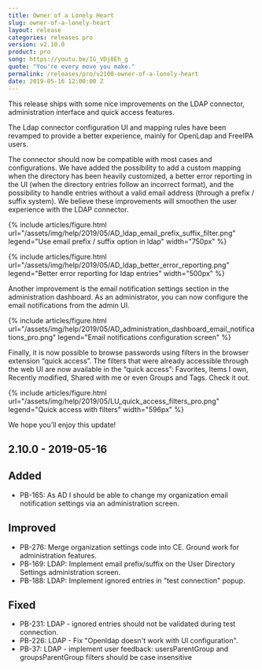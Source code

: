 ```yaml
---
title: Owner of a Lonely Heart
slug: owner-of-a-lonely-heart
layout: release
categories: releases pro
version: v2.10.0
product: pro
song: https://youtu.be/IG_VDj8Eh_g
quote: "You're every move you make."
permalink: /releases/pro/v2100-owner-of-a-lonely-heart
date: 2019-05-16 12:00:00 Z
---
```


This release ships with some nice improvements on the LDAP connector, administration interface and quick access features.

The Ldap connector configuration UI and mapping rules have been revamped to provide a better experience, mainly for OpenLdap and FreeIPA users. 

The connector should now be compatible with most cases and configurations. 
We have added the possibility to add a custom mapping when the directory has been heavily customized, 
a better error reporting in the UI (when the directory entries follow an incorrect format), 
and the possibility to handle entries without a valid email address (through a prefix / suffix system). 
We believe these improvements will smoothen the user experience with the LDAP connector.


{% include articles/figure.html
    url="/assets/img/help/2019/05/AD_ldap_email_prefix_suffix_filter.png"
    legend="Use email prefix / suffix option in ldap"
    width="750px"
%}

{% include articles/figure.html
    url="/assets/img/help/2019/05/AD_ldap_better_error_reporting.png"
    legend="Better error reporting for ldap entries"
    width="500px"
%}

Another improvement is the email notification settings section in the administration dashboard.
 As an administrator, you can now configure the email notifications from the admin UI.

{% include articles/figure.html
    url="/assets/img/help/2019/05/AD_administration_dashboard_email_notifications_pro.png"
    legend="Email notifications configuration screen"
%}

Finally, it is now possible to browse passwords using filters in the browser extension “quick access”. 
The filters that were already accessible through the web UI are now available in the “quick access”: 
Favorites, Items I own, Recently modified, Shared with me or even Groups and Tags. Check it out.

{% include articles/figure.html
    url="/assets/img/help/2019/05/LU_quick_access_filters_pro.png"
    legend="Quick access with filters"
    width="596px"
%}


We hope you’ll enjoy this update!

## 2.10.0 - 2019-05-16
## Added
- PB-165: As AD I should be able to change my organization email notification settings via an administration screen.

## Improved
- PB-276: Merge organization settings code into CE. Ground work for administration features.
- PB-169: LDAP: Implement email prefix/suffix on the User Directory Settings administration screen.
- PB-188: LDAP: Implement ignored entries in "test connection" popup.

## Fixed
- PB-231: LDAP - ignored entries should not be validated during test connection.
- PB-226: LDAP - Fix "Openldap doesn't work with UI configuration".
- PB-37: LDAP - implement user feedback: usersParentGroup and groupsParentGroup filters should be case insensitive